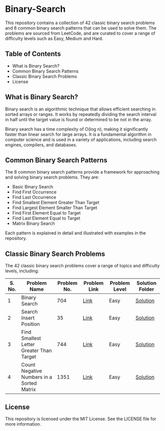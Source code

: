 # Binary-Search
This repository contains a collection of 42 classic binary search problems and 8 common binary search patterns that can be used to solve them. The problems are sourced from LeetCode, and are curated to cover a range of difficulty levels such as Easy, Medium and Hard.

## Table of Contents
- What is Binary Search?
- Common Binary Search Patterns
- Classic Binary Search Problems
- License

## What is Binary Search?
Binary search is an algorithmic technique that allows efficient searching in sorted arrays or ranges. It works by repeatedly dividing the search interval in half until the target value is found or determined to be not in the array.

Binary search has a time complexity of O(log n), making it significantly faster than linear search for large arrays. It is a fundamental algorithm in computer science and is used in a variety of applications, including search engines, compilers, and databases.

## Common Binary Search Patterns
The 8 common binary search patterns provide a framework for approaching and solving binary search problems. They are:

- Basic Binary Search
- Find First Occurrence
- Find Last Occurrence
- Find Smallest Element Greater Than Target
- Find Largest Element Smaller Than Target
- Find First Element Equal to Target
- Find Last Element Equal to Target
- Matrix Binary Search

Each pattern is explained in detail and illustrated with examples in the repository.

## Classic Binary Search Problems
The 42 classic binary search problems cover a range of topics and difficulty levels, including:

| S. No. | Problem Name | Problem No. | Problem Link | Problem Level | Solution Folder |
| ------ | ------------ | ----------- | ------------ | ------------- | -------- |
| 1 | Binary Search | 704 |[Link](https://leetcode.com/problems/binary-search/?envType=study-plan-v2&id=binary-search) | Easy | [Solution](https://github.com/bhartik021/Binary-Search/tree/main/704.%20Binary%20Search) |
| 2 | Search Insert Position | 35 | [Link](https://leetcode.com/problems/search-insert-position/?envType=study-plan-v2&id=binary-search) | Easy | [Solution](https://github.com/bhartik021/Binary-Search/tree/main/35.%20Search%20Insert%20Position) |
| 3 | Find Smallest Letter Greater Than Target | 744 | [Link](https://leetcode.com/problems/find-smallest-letter-greater-than-target/) | Easy | [Solution](https://github.com/bhartik021/Binary-Search/tree/main/744.%20Find%20Smallest%20Letter%20Greater%20Than%20Target) |
| 4 | Count Negative Numbers in a Sorted Matrix | 1351 | [Link](https://leetcode.com/problems/count-negative-numbers-in-a-sorted-matrix/?envType=study-plan-v2&id=binary-search) | Easy | [Solution](https://github.com/bhartik021/Binary-Search/blob/main/1351.%20Count%20Negative%20Numbers%20in%20a%20Sorted%20Matrix/1351.%20Count%20Negative%20Numbers%20in%20a%20Sorted%20Matrix.cpp) |

## License
This repository is licensed under the MIT License. See the LICENSE file for more information.
